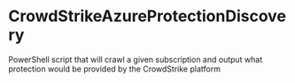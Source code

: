 # CrowdStrikeAzureProtectionDiscovery
PowerShell script that will crawl a given subscription and output what protection would be provided by the CrowdStrike platform 
